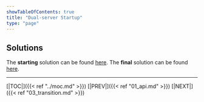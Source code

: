 ```yaml
---
showTableOfContents: true
title: "Dual-server Startup"
type: "page"
---
```

## Solutions
The **starting** solution can be found [here](https://github.com/faanross/workshop_antisyphon_18092025/tree/main/Lesson10_Begin).
The **final** solution can be found [here](https://github.com/faanross/workshop_antisyphon_18092025/tree/main/Lesson10_Done).
___
[|TOC|]({{< ref "../moc.md" >}})
[|PREV|]({{< ref "01_api.md" >}})
[|NEXT|]({{< ref "03_transition.md" >}})